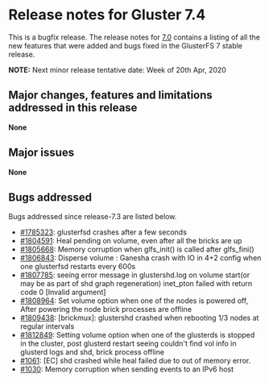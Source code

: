 # Release notes for Gluster 7.4

This is a bugfix release. The release notes for [7.0](7.0.md)
contains a listing of all the new features that were added
and bugs fixed in the GlusterFS 7 stable release.

**NOTE:** Next minor release tentative date: Week of 20th Apr, 2020

## Major changes, features and limitations addressed in this release

**None**

## Major issues

**None**

## Bugs addressed

Bugs addressed since release-7.3 are listed below.

- [#1785323](https://bugzilla.redhat.com/1785323): glusterfsd crashes after a few seconds
- [#1804591](https://bugzilla.redhat.com/1804591): Heal pending on volume, even after all the bricks are up
- [#1805668](https://bugzilla.redhat.com/1805668): Memory corruption when glfs_init() is called after glfs_fini()
- [#1806843](https://bugzilla.redhat.com/1806843): Disperse volume : Ganesha crash with IO in 4+2 config when one glusterfsd restarts every 600s
- [#1807785](https://bugzilla.redhat.com/1807785): seeing error message in glustershd.log on volume start(or may be as part of shd graph regeneration) inet_pton failed with return code 0 [Invalid argument]
- [#1808964](https://bugzilla.redhat.com/1808964): Set volume option when one of the nodes is powered off, After powering the node brick processes are offline
- [#1809438](https://bugzilla.redhat.com/1809438): [brickmux]: glustershd crashed when rebooting 1/3 nodes at regular intervals
- [#1812849](https://bugzilla.redhat.com/1812849): Setting volume option when one of the glusterds is stopped in the cluster, post glusterd restart seeing couldn't find vol info in glusterd logs and shd, brick process offline
- [#1061](https://github.com/gluster/glusterfs/issues/1061): [EC] shd crashed while heal failed due to out of memory error.
- [#1030](https://github.com/gluster/glusterfs/issues/1030): Memory corruption when sending events to an IPv6 host
